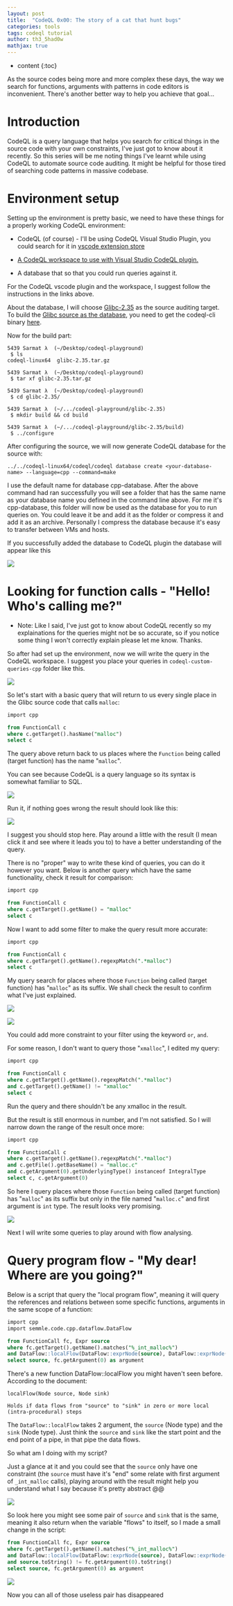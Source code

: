```yaml
---
layout: post
title:  "CodeQL 0x00: The story of a cat that hunt bugs"
categories: tools
tags: codeql tutorial
author: th3_5had0w
mathjax: true
---
```


* content
{:toc}

As the source codes being more and more complex these days, the way we search for functions, arguments with patterns in code editors is inconvenient. There's another better way to help you achieve that goal...




# Introduction

CodeQL is a query language that helps you search for critical things in the source code with your own constraints, I've just got to know about it recently. So this series will be me noting things I've learnt while using CodeQL to automate source code auditing. It might be helpful for those tired of searching code patterns in massive codebase.

# Environment setup

Setting up the environment is pretty basic, we need to have these things for a properly working CodeQL environment:

- CodeQL (of course) - I'll be using CodeQL Visual Studio Plugin, you could search for it in [vscode extension store](https://marketplace.visualstudio.com/items?itemName=GitHub.vscode-codeql)

- [A CodeQL workspace to use with Visual Studio CodeQL plugin.](https://github.com/github/vscode-codeql-starter/)

- A database that so that you could run queries against it.

For the CodeQL vscode plugin and the workspace, I suggest follow the instructions in the links above.

About the database, I will choose [Glibc-2.35](https://ftp.gnu.org/gnu/glibc/glibc-2.35.tar.gz) as the source auditing target. To build the [Glibc source as the database](https://codeql.github.com/docs/codeql-cli/creating-codeql-databases/), you need to get the codeql-cli binary [here](https://github.com/github/codeql-cli-binaries/releases).

Now for the build part:
```
5439 Sarmat λ  (~/Desktop/codeql-playground)
 $ ls
codeql-linux64  glibc-2.35.tar.gz

5439 Sarmat λ  (~/Desktop/codeql-playground)
 $ tar xf glibc-2.35.tar.gz 

5439 Sarmat λ  (~/Desktop/codeql-playground)
 $ cd glibc-2.35/

5439 Sarmat λ  (~/.../codeql-playground/glibc-2.35)
 $ mkdir build && cd build

5439 Sarmat λ  (~/.../codeql-playground/glibc-2.35/build)
 $ ../configure
```

After configuring the source, we will now generate CodeQL database for the source with:
```
../../codeql-linux64/codeql/codeql database create <your-database-name> --language=cpp --command=make
```

I use the default name for database cpp-database. After the above command had ran successfully you will see a folder that has the same name as your database name you defined in the command line above. For me it's cpp-database, this folder will now be used as the database for you to run queries on. You could leave it be and add it as the folder or compress it and add it as an archive. Personally I compress the database because it's easy to transfer between VMs and hosts.

If you successfully added the database to CodeQL plugin the database will appear like this

![](/assets/codeql_1.png)

# Looking for function calls - "Hello! Who's calling me?"

* Note: Like I said, I've just got to know about CodeQL recently so my explainations for the queries might not be so accurate, so if you notice some thing I won't correctly explain please let me know. Thanks.

So after had set up the environment, now we will write the query in the CodeQL workspace. I suggest you place your queries in `codeql-custom-queries-cpp` folder like this.

![](/assets/codeql_2.png)

So let's start with a basic query that will return to us every single place in the Glibc source code that calls `malloc`:

```sql
import cpp

from FunctionCall c
where c.getTarget().hasName("malloc")
select c
```

The query above return back to us places where the `Function` being called (target function) has the name "`malloc`".

You can see because CodeQL is a query language so its syntax is somewhat familiar to SQL.

![](/assets/codeql_6.png)

Run it, if nothing goes wrong the result should look like this:

![](/assets/codeql_3.png)

I suggest you should stop here. Play around a little with the result (I mean click it and see where it leads you to) to have a better understanding of the query.

There is no "proper" way to write these kind of queries, you can do it however you want. Below is another query which have the same functionality, check it result for comparison:

```sql
import cpp

from FunctionCall c
where c.getTarget().getName() = "malloc"
select c
```

Now I want to add some filter to make the query result more accurate:

```sql
import cpp

from FunctionCall c
where c.getTarget().getName().regexpMatch(".*malloc")
select c
```

My query search for places where those `Function` being called (target function) has "`malloc`" as its suffix. We shall check the result to confirm what I've just explained.

![](/assets/codeql_4.png)

![](/assets/codeql_5.png)

You could add more constraint to your filter using the keyword `or`, `and`.

For some reason, I don't want to query those "`xmalloc`", I edited my query:

```sql
import cpp

from FunctionCall c
where c.getTarget().getName().regexpMatch(".*malloc")
and c.getTarget().getName() != "xmalloc"
select c
```

Run the query and there shouldn't be any xmalloc in the result.

But the result is still enormous in number, and I'm not satisfied. So I will narrow down the range of the result once more:

```sql
import cpp

from FunctionCall c
where c.getTarget().getName().regexpMatch(".*malloc")
and c.getFile().getBaseName() = "malloc.c"
and c.getArgument(0).getUnderlyingType() instanceof IntegralType
select c, c.getArgument(0)
```

So here I query places where those `Function` being called (target function) has "`malloc`" as its suffix but only in the file named "`malloc.c`" and first argument is `int` type. The result looks very promising.

![](/assets/codeql_7.png)

Next I will write some queries to play around with flow analysing.

# Query program flow - "My dear! Where are you going?"

Below is a script that query the "local program flow", meaning it will query the references and relations between some specific functions, arguments in the same scope of a function:

```sql
import cpp
import semmle.code.cpp.dataflow.DataFlow

from FunctionCall fc, Expr source
where fc.getTarget().getName().matches("%_int_malloc%")
and DataFlow::localFlow(DataFlow::exprNode(source), DataFlow::exprNode(fc.getArgument(0)))
select source, fc.getArgument(0) as argument
```

There's a new function DataFlow::localFlow you might haven't seen before. According to the document:

```
localFlow(Node source, Node sink)

Holds if data flows from "source" to "sink" in zero or more local (intra-procedural) steps
```

The `DataFlow::localFlow` takes 2 argument, the `source` (Node type) and the `sink` (Node type). Just think the `source` and `sink` like the start point and the end point of a pipe, in that pipe the data flows.

So what am I doing with my script?

Just a glance at it and you could see that the `source` only have one constraint (the `source` must have it's "end" some relate with first argument of `_int_malloc` calls), playing around with the result might help you understand what I say because it's pretty abstract @@

![](/assets/codeql_8.png)

So look here you might see some pair of `source` and `sink` that is the same, meaning it also return when the variable "flows" to itself, so I made a small change in the script:

```sql
from FunctionCall fc, Expr source
where fc.getTarget().getName().matches("%_int_malloc%")
and DataFlow::localFlow(DataFlow::exprNode(source), DataFlow::exprNode(fc.getArgument(0)))
and source.toString() != fc.getArgument(0).toString()
select source, fc.getArgument(0) as argument
```

![](/assets/codeql_9.png)

Now you can all of those useless pair has disappeared